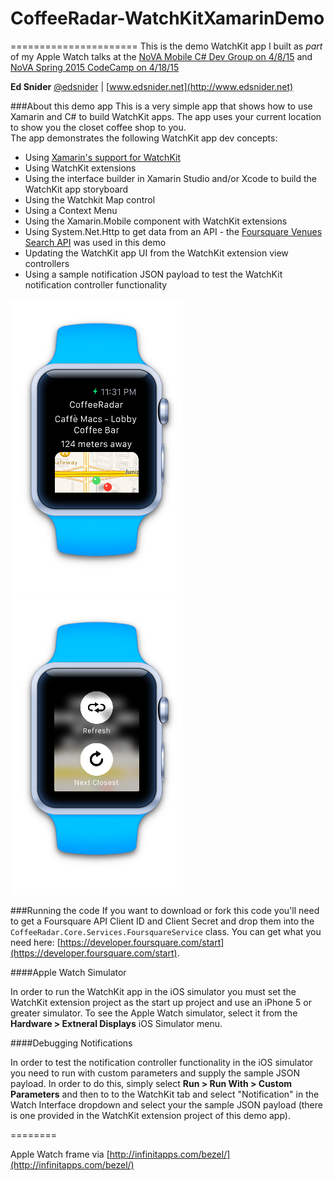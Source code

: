 # CoffeeRadar-WatchKitXamarinDemo
======================
This is the demo WatchKit app I built as *part* of my Apple Watch talks at the [NoVA Mobile C# Dev Group on 4/8/15](http://www.meetup.com/novamobiledev/events/220913256/) and [NoVA Spring 2015 CodeCamp on 4/18/15](http://www.novacodecamp.org)

**Ed Snider** [@edsnider](http://www.twitter.com/edsnider) | [www.edsnider.net](http://www.edsnider.net)

###About this demo app
This is a very simple app that shows how to use Xamarin and C# to build WatchKit apps.  The app uses your current location to show you the closet coffee shop to you.  
The app demonstrates the following WatchKit app dev concepts:

- Using [Xamarin's support for WatchKit](http://developer.xamarin.com/guides/ios/watch/)
- Using WatchKit extensions
- Using the interface builder in Xamarin Studio and/or Xcode to build the WatchKit app storyboard
- Using the Watchkit Map control
- Using a Context Menu
- Using the Xamarin.Mobile component with WatchKit extensions
- Using System.Net.Http to get data from an API - the [Foursquare Venues Search API](https://developer.foursquare.com/docs/venues/search) was used in this demo
- Updating the WatchKit app UI from the WatchKit extension view controllers
- Using a sample notification JSON payload to test the WatchKit notification controller functionality

![](https://raw.githubusercontent.com/edsnider/CoffeeRadar-WatchKitXamarinDemo/master/Screenshots/coffeeradar_mainscreen.png)
![](https://raw.githubusercontent.com/edsnider/CoffeeRadar-WatchKitXamarinDemo/master/Screenshots/coffeeradar_contextmenu.png)

###Running the code
If you want to download or fork this code you'll need to get a Foursquare API Client ID and Client Secret and drop them into the `CoffeeRadar.Core.Services.FoursquareService` class.  You can get what you need here: [https://developer.foursquare.com/start](https://developer.foursquare.com/start). 

####Apple Watch Simulator

In order to run the WatchKit app in the iOS simulator you must set the WatchKit extension project as the start up project and use an iPhone 5 or greater simulator.  To see the Apple Watch simulator, select it from the **Hardware > Extneral Displays** iOS Simulator menu.

####Debugging Notifications

In order to test the notification controller functionality in the iOS simulator you need to run with custom parameters and supply the sample JSON payload.  In order to do this, simply select **Run > Run With > Custom Parameters** and then to to the WatchKit tab and select "Notification" in the Watch Interface dropdown and select your the sample JSON payload (there is one provided in the WatchKit extension project of this demo app).

========

Apple Watch frame via [http://infinitapps.com/bezel/](http://infinitapps.com/bezel/)